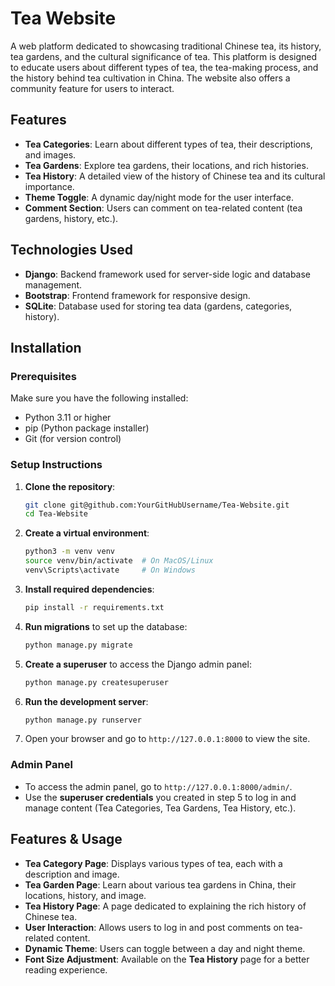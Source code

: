 # Tea Website

A web platform dedicated to showcasing traditional Chinese tea, its history, tea gardens, and the cultural significance of tea. This platform is designed to educate users about different types of tea, the tea-making process, and the history behind tea cultivation in China. The website also offers a community feature for users to interact.

## Features

- **Tea Categories**: Learn about different types of tea, their descriptions, and images.
- **Tea Gardens**: Explore tea gardens, their locations, and rich histories.
- **Tea History**: A detailed view of the history of Chinese tea and its cultural importance.
- **Theme Toggle**: A dynamic day/night mode for the user interface.
- **Comment Section**: Users can comment on tea-related content (tea gardens, history, etc.).

## Technologies Used

- **Django**: Backend framework used for server-side logic and database management.
- **Bootstrap**: Frontend framework for responsive design.
- **SQLite**: Database used for storing tea data (gardens, categories, history).
  
## Installation

### Prerequisites

Make sure you have the following installed:
- Python 3.11 or higher
- pip (Python package installer)
- Git (for version control)

### Setup Instructions

1. **Clone the repository**:
    ```bash
    git clone git@github.com:YourGitHubUsername/Tea-Website.git
    cd Tea-Website
    ```

2. **Create a virtual environment**:
    ```bash
    python3 -m venv venv
    source venv/bin/activate  # On MacOS/Linux
    venv\Scripts\activate     # On Windows
    ```

3. **Install required dependencies**:
    ```bash
    pip install -r requirements.txt
    ```

4. **Run migrations** to set up the database:
    ```bash
    python manage.py migrate
    ```

5. **Create a superuser** to access the Django admin panel:
    ```bash
    python manage.py createsuperuser
    ```

6. **Run the development server**:
    ```bash
    python manage.py runserver
    ```

7. Open your browser and go to `http://127.0.0.1:8000` to view the site.

### Admin Panel
- To access the admin panel, go to `http://127.0.0.1:8000/admin/`.
- Use the **superuser credentials** you created in step 5 to log in and manage content (Tea Categories, Tea Gardens, Tea History, etc.).

## Features & Usage

- **Tea Category Page**: Displays various types of tea, each with a description and image.
- **Tea Garden Page**: Learn about various tea gardens in China, their locations, history, and image.
- **Tea History Page**: A page dedicated to explaining the rich history of Chinese tea.
- **User Interaction**: Allows users to log in and post comments on tea-related content.
- **Dynamic Theme**: Users can toggle between a day and night theme.
- **Font Size Adjustment**: Available on the **Tea History** page for a better reading experience.

